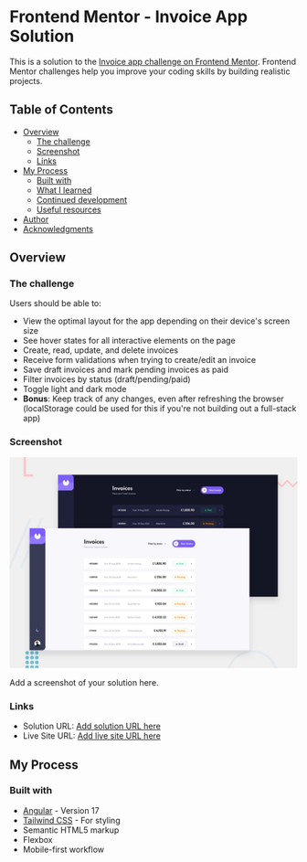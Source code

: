 # Frontend Mentor - Invoice App Solution

This is a solution to the [Invoice app challenge on Frontend Mentor](https://www.frontendmentor.io/challenges/invoice-app-i7KaLTQjl). Frontend Mentor challenges help you improve your coding skills by building realistic projects.

## Table of Contents

- [Overview](#overview)
  - [The challenge](#the-challenge)
  - [Screenshot](#screenshot)
  - [Links](#links)
- [My Process](#my-process)
  - [Built with](#built-with)
  - [What I learned](#what-i-learned)
  - [Continued development](#continued-development)
  - [Useful resources](#useful-resources)
- [Author](#author)
- [Acknowledgments](#acknowledgments)

## Overview

### The challenge

Users should be able to:

- View the optimal layout for the app depending on their device's screen size
- See hover states for all interactive elements on the page
- Create, read, update, and delete invoices
- Receive form validations when trying to create/edit an invoice
- Save draft invoices and mark pending invoices as paid
- Filter invoices by status (draft/pending/paid)
- Toggle light and dark mode
- **Bonus**: Keep track of any changes, even after refreshing the browser (localStorage could be used for this if you're not building out a full-stack app)

### Screenshot

![](src/assets/img/preview.jpg)

Add a screenshot of your solution here.

### Links

- Solution URL: [Add solution URL here](https://github.com/SnezanaL/ng-invoice-app)
- Live Site URL: [Add live site URL here](https://your-live-site-url.com)

## My Process

### Built with

- [Angular](https://angular.io/) - Version 17
- [Tailwind CSS](https://tailwindcss.com/) - For styling
- Semantic HTML5 markup
- Flexbox
- Mobile-first workflow
